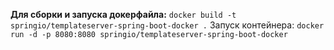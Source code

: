 **Для сборки и запуска докерфайла:**
`docker build -t springio/templateserver-spring-boot-docker .`
Запуск контейнера:
`docker run -d -p 8080:8080 springio/templateserver-spring-boot-docker`

